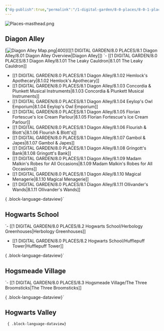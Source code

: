 ```yaml
---
{"dg-publish":true,"permalink":"/1-digital-garden/8-0-places/8-0-1-places-overview/","tags":["MOC"]}
---
```


![Places-masthead.png](/img/user/1%20DIGITAL%20GARDEN/Images%20&%20Banners/Places-masthead.png)

## Diagon Alley 
[![Diagon Alley Map.png|400](/img/user/1%20DIGITAL%20GARDEN/Images%20&%20Banners/Diagon%20Alley%20Map.png)]([[1 DIGITAL GARDEN/8.0 PLACES/8.1 Diagon Alley/8.01 Diagon Alley Overview\|Diagon Alley]])
`- [[1 DIGITAL GARDEN/8.0 PLACES/8.1 Diagon Alley/8.1.01 The Leaky Cauldron\|8.1.01 The Leaky Cauldron]]
- [[1 DIGITAL GARDEN/8.0 PLACES/8.1 Diagon Alley/8.1.02 Hemlock's Apothecary\|8.1.02 Hemlock's Apothecary]]
- [[1 DIGITAL GARDEN/8.0 PLACES/8.1 Diagon Alley/8.1.03 Concordia & Plunkett Musical Instruments\|8.1.03 Concordia & Plunkett Musical Instruments]]
- [[1 DIGITAL GARDEN/8.0 PLACES/8.1 Diagon Alley/8.1.04 Eeylop's Owl Emporium\|8.1.04 Eeylop's Owl Emporium]]
- [[1 DIGITAL GARDEN/8.0 PLACES/8.1 Diagon Alley/8.1.05 Florian Fortescue's Ice Cream Parlour\|8.1.05 Florian Fortescue's Ice Cream Parlour]]
- [[1 DIGITAL GARDEN/8.0 PLACES/8.1 Diagon Alley/8.1.06 Flourish & Blott's\|8.1.06 Flourish & Blott's]]
- [[1 DIGITAL GARDEN/8.0 PLACES/8.1 Diagon Alley/8.1.07 Gambol & Japes\|8.1.07 Gambol & Japes]]
- [[1 DIGITAL GARDEN/8.0 PLACES/8.1 Diagon Alley/8.1.08 Gringott's Bank\|8.1.08 Gringott's Bank]]
- [[1 DIGITAL GARDEN/8.0 PLACES/8.1 Diagon Alley/8.1.09 Madam Malkin's Robes for All Occasions\|8.1.09 Madam Malkin's Robes for All Occasions]]
- [[1 DIGITAL GARDEN/8.0 PLACES/8.1 Diagon Alley/8.1.10 Magical Menagerie\|8.1.10 Magical Menagerie]]
- [[1 DIGITAL GARDEN/8.0 PLACES/8.1 Diagon Alley/8.1.11 Ollivander's Wands\|8.1.11 Ollivander's Wands]]

{ .block-language-dataview}`

## Hogwarts School

`- [[1 DIGITAL GARDEN/8.0 PLACES/8.2 Hogwarts School/Herbology Greenhouses\|Herbology Greenhouses]]
- [[1 DIGITAL GARDEN/8.0 PLACES/8.2 Hogwarts School/Hufflepuff Tower\|Hufflepuff Tower]]

{ .block-language-dataview}`
## Hogsmeade Village

`- [[1 DIGITAL GARDEN/8.0 PLACES/8.3 Hogsmeade Village/The Three Broomsticks\|The Three Broomsticks]]

{ .block-language-dataview}`

## Hogwarts Valley

`
{ .block-language-dataview}`


